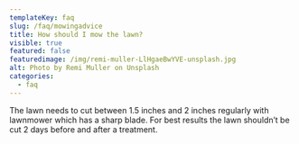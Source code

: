 ```yaml
---
templateKey: faq
slug: /faq/mowingadvice
title: How should I mow the lawn?
visible: true
featured: false
featuredimage: /img/remi-muller-LlHgaeBwYVE-unsplash.jpg
alt: Photo by Remi Muller on Unsplash
categories:
  - faq
---
```


The lawn needs to cut between 1.5 inches and 2 inches regularly with lawnmower which has a sharp blade.   For best results the lawn shouldn’t be cut 2 days before and after a treatment.